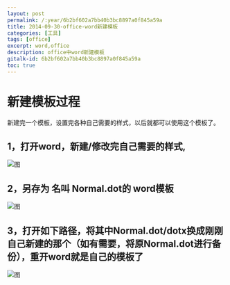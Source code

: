 ```yaml
---
layout: post
permalink: /:year/6b2bf602a7bb40b3bc8897a0f845a59a
title: 2014-09-30-office-word新建模板
categories: [工具]
tags: [office]
excerpt: word,office
description: office中word新建模板
gitalk-id: 6b2bf602a7bb40b3bc8897a0f845a59a
toc: true
---
```


# 新建模板过程

新建完一个模板，设置完各种自己需要的样式，以后就都可以使用这个模板了。

## 1，打开word，新建/修改完自己需要的样式,

![图](http://image.linxingyang.net/image/O-office/image/2014-09-30/01.png)

## 2，另存为 名叫 Normal.dot的 word模板

![图](http://image.linxingyang.net/image/O-office/image/2014-09-30/03.png)

## 3，打开如下路径，将其中Normal.dot/dotx换成刚刚自己新建的那个（如有需要，将原Normal.dot进行备份），重开word就是自己的模板了

![图](http://image.linxingyang.net/image/O-office/image/2014-09-30/02.png)
